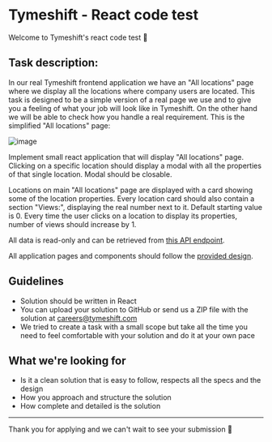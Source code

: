 # Tymeshift - React code test
Welcome to Tymeshift's react code test 🧪

## Task description:

In our real Tymeshift frontend application we have an "All locations" page where we display all the locations where company users are located. This task is designed to be a simple version of a real page we use and to give you a feeling of what your job will look like in Tymeshift. On the other hand we will be able to check how you handle a real requirement. This is the simplified "All locations" page:

![image](https://user-images.githubusercontent.com/50903242/109963912-40221180-7ced-11eb-9bf4-befe6595a1b1.png)

Implement small react application that will display "All locations" page.
Clicking on a specific location should display a modal with all the properties of that single location. Modal should be closable.

Locations on main "All locations" page are displayed with a card showing some of the location properties.
Every location card should also contain a section "Views:", displaying the real number next to it. Default starting value is 0.
Every time the user clicks on a location to display its properties, number of views should increase by 1.

All data is read-only and can be retrieved from [this API endpoint](https://6033c4d8843b15001793194e.mockapi.io/api/locations).

All application pages and components should follow the [provided design](https://www.sketch.com/s/e1647b30-8066-43dc-bbf3-5b81d5a01bb2).

## Guidelines

* Solution should be written in React
* You can upload your solution to GitHub or send us a ZIP file with the solution at careers@tymeshift.com
* We tried to create a task with a small scope but take all the time you need to feel comfortable with your solution and do it at your own pace

## What we're looking for

* Is it a clean solution that is easy to follow, respects all the specs and the design
* How you approach and structure the solution
* How complete and detailed is the solution

---

Thank you for applying and we can't wait to see your submission 🎉
